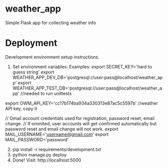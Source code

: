 # weather_app
Simple Flask app for collecting weather info

# Deployment
Development environment setup instructions.

1. Set environment variables:
Examples:
export SECRET_KEY='hard to guess string'
export WEATHER_APP_DEV_DB='postgresql://user:pass@localhost/weather_app'
export WEATHER_APP_TEST_DB='postgresql://user:pass@localhost/weather_app' //needed to run unittests

export OWM_API_KEY='cc17b174ba934a330313e87ac5c5597b' //weather API key, copy it

// Gmail account credentials used for registration, password reset, email change. 
// If ommited, user accounts will get confirmed automatically but password reset and email change will not work. 
export MAIL_USERNAME='username@gmail.com'
export MAIL_PASSWORD='password'

2. pip install -r requirements/development.txt
3. python manage.py deploy
4. Done! Visit: http://localhost:5000
